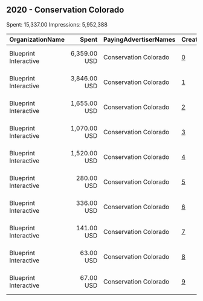 ## 2020 - Conservation Colorado 
Spent: 15,337.00
Impressions: 5,952,388

|OrganizationName|Spent|PayingAdvertiserNames|CreativeUrls|Impressions|Genders|AgeBrackets|CountryCodes|BillingAddresses|CandidateBallotInformation|
|:---|---:|:---|:---|---:|:---|:---|:---|:---|:---|
|Blueprint Interactive|6,359.00 USD|Conservation Colorado|[0](https://www.snap.com/political-ads/asset/95bdc581c47c583738cb5a5cd41c6ab9fbba3280cc605295d3528fc59b4bc25a?mediaType=mp4)|2,612,707|MALE|18+|united states|"1730 Rhode Island Ave NW Suite 1014,Washington,20036,US"||
|Blueprint Interactive|3,846.00 USD|Conservation Colorado|[1](https://www.snap.com/political-ads/asset/39a86eef9f8ef543d61e10fa7435d8e7eb0526b55a242b92afae76820cf3f690?mediaType=mp4)|1,606,283|MALE|18+|united states|"1730 Rhode Island Ave NW Suite 1014,Washington,20036,US"||
|Blueprint Interactive|1,655.00 USD|Conservation Colorado|[2](https://www.snap.com/political-ads/asset/dbd0b104a3f4f48eb4b349e3e1d6c2bb088738ff7b48c16d903e51209196912a?mediaType=mp4)|518,588|FEMALE|18+|united states|"1730 Rhode Island Ave NW Suite 1014,Washington,20036,US"||
|Blueprint Interactive|1,070.00 USD|Conservation Colorado|[3](https://www.snap.com/political-ads/asset/ffdd436689d0c67ae6cf1e1d075f8583f747615ab38c3b497b03c17c718617b4?mediaType=mp4)|508,517|FEMALE|18+|united states|"1730 Rhode Island Ave NW Suite 1014,Washington,20036,US"||
|Blueprint Interactive|1,520.00 USD|Conservation Colorado|[4](https://www.snap.com/political-ads/asset/ffdd436689d0c67ae6cf1e1d075f8583f747615ab38c3b497b03c17c718617b4?mediaType=mp4)|452,486|FEMALE|18+|united states|"1730 Rhode Island Ave NW Suite 1014,Washington,20036,US"||
|Blueprint Interactive|280.00 USD|Conservation Colorado|[5](https://www.snap.com/political-ads/asset/520c4bb1a4957ff4241dff4b067f4e8b357c3de7ad9148378b887826a80500bf?mediaType=mp4)|88,098|FEMALE|18+|united states|"1730 Rhode Island Ave NW Suite 1014,Washington,20036,US"||
|Blueprint Interactive|336.00 USD|Conservation Colorado|[6](https://www.snap.com/political-ads/asset/a6d1547b4fbc625dca6a2b784a6c4439e145325ea0f1dc0e8ed68c99575b3418?mediaType=mp4)|74,823|FEMALE|18+|united states|"1730 Rhode Island Ave NW Suite 1014,Washington,20036,US"||
|Blueprint Interactive|141.00 USD|Conservation Colorado|[7](https://www.snap.com/political-ads/asset/da49f5a874482bd812f5d5f516673403518ad4687056a32be43c8490715cfa57?mediaType=mp4)|46,180|FEMALE|18+|united states|"1730 Rhode Island Ave NW Suite 1014,Washington,20036,US"||
|Blueprint Interactive|63.00 USD|Conservation Colorado|[8](https://www.snap.com/political-ads/asset/fa15e1d232c30f864c6870beac77b3252e098ee3e88a336c716a5389978beeed?mediaType=mp4)|23,214|FEMALE|18+|united states|"1730 Rhode Island Ave NW Suite 1014,Washington,20036,US"||
|Blueprint Interactive|67.00 USD|Conservation Colorado|[9](https://www.snap.com/political-ads/asset/8a37e4ec3fec016b8937bf0865a3f1dcd29b847f82d42ddc8f31a978394713db?mediaType=mp4)|21,492|FEMALE|18+|united states|"1730 Rhode Island Ave NW Suite 1014,Washington,20036,US"||
